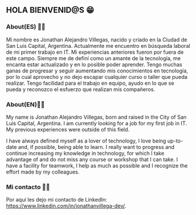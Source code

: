 ## HOLA BIENVENID@S 😁
### About(ES) 👨‍💻

Mi nombre es Jonathan Alejandro Villegas, nacido y criado en la Ciudad de San Luis Capital, Argentina.
Actualmente me encuentro en búsqueda laboral de mi primer trabajo en IT. Mi experiencias anteriores fueron por fuera de este campo.
Siempre me de definí como un amante de la tecnología, me encanta estar actualizado y en lo posible poder aprender. Tengo muchas ganas de progresar y seguir aumentando mis conocimientos en tecnología, por lo cual aprovecho y no dejo escapar cualquier curso o taller que pueda realizar. Tengo facilidad para el trabajo en equipo, ayudo en lo que se pueda y reconozco el esfuerzo que realizan mis compañeros.

### About(EN)👨‍💻
My name is Jonathan Alejandro Villegas, born and raised in the City of San Luis Capital, Argentina. I am currently looking for a job for my first job in IT. My previous experiences were outside of this field.

I have always defined myself as a lover of technology, I love being up-to-date and, if possible, being able to learn. I really want to progress and continue increasing my knowledge in technology, for which I take advantage of and do not miss any course or workshop that I can take. I have a facility for teamwork, I help as much as possible and I recognize the effort made by my colleagues.

### Mi contacto 🙋‍♂️
Por aqui les dejo mi contacto de LinkedIn: https://www.linkedin.com/in/jonathanvillega-dev/.
